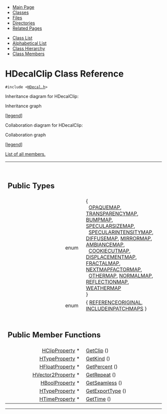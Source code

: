 <div class="tabs">

- [Main Page](index.md)
- <span id="current">[Classes](annotated.md)</span>
- [Files](files.md)
- [Directories](dirs.md)
- [Related Pages](pages.md)

</div>

<div class="tabs">

- [Class List](annotated.md)
- [Alphabetical List](classes.md)
- [Class Hierarchy](hierarchy.md)
- [Class Members](functions.md)

</div>

# HDecalClip Class Reference

`#include <`<a href="HDecal_8h-source.md" class="el"><code>HDecal.h</code></a>`>`

Inheritance diagram for HDecalClip:

<span class="image placeholder" original-image-src="classHDecalClip__inherit__graph.gif" original-image-title="" border="0" usemap="#HDecalClip__inherit__map">Inheritance graph</span>

\[[legend](graph_legend.md)\]

Collaboration diagram for HDecalClip:

<span class="image placeholder" original-image-src="classHDecalClip__coll__graph.gif" original-image-title="" border="0" usemap="#HDecalClip__coll__map">Collaboration graph</span>

\[[legend](graph_legend.md)\]

[List of all members.](classHDecalClip-members.md)

<table data-border="0" data-cellpadding="0" data-cellspacing="0">
<colgroup>
<col style="width: 50%" />
<col style="width: 50%" />
</colgroup>
<tbody>
<tr>
<td></td>
<td></td>
</tr>
<tr>
<td colspan="2"><br />
&#10;<h2 id="public-types">Public Types</h2></td>
</tr>
<tr>
<td class="memItemLeft" style="text-align: right;" data-nowrap="" data-valign="top">enum  </td>
<td class="memItemRight" data-valign="bottom">{<br />
  <a href="classHDecalClip.md#dca29a1140aadadfd92b34a02fa516ef118ffb3b79a57f771bdc349629637cd0" class="el">OPAQUEMAP</a>, <a href="classHDecalClip.md#dca29a1140aadadfd92b34a02fa516ef30058bb40a02f493eb7226490b5c9033" class="el">TRANSPARENCYMAP</a>, <a href="classHDecalClip.md#dca29a1140aadadfd92b34a02fa516ef8596d9ab1eb8701a578ab2a802d1c659" class="el">BUMPMAP</a>, <a href="classHDecalClip.md#dca29a1140aadadfd92b34a02fa516efbf1640edd4c8833729c1f91ed4c2cd07" class="el">SPECULARSIZEMAP</a>,<br />
  <a href="classHDecalClip.md#dca29a1140aadadfd92b34a02fa516ef9cb41a98439a1d606679d74325596ad7" class="el">SPECULARINTENSITYMAP</a>, <a href="classHDecalClip.md#dca29a1140aadadfd92b34a02fa516ef07923aa3cbb7e35db841f0bd0f5ff1b4" class="el">DIFFUSEMAP</a>, <a href="classHDecalClip.md#dca29a1140aadadfd92b34a02fa516ef31cc53854474781115e4154d5d9528a0" class="el">MIRRORMAP</a>, <a href="classHDecalClip.md#dca29a1140aadadfd92b34a02fa516ef8b4267ddf1bbe44640df2b1b22172349" class="el">AMBIANCEMAP</a>,<br />
  <a href="classHDecalClip.md#dca29a1140aadadfd92b34a02fa516efde0be64020a00dcc980192c37345b76c" class="el">COOKIECUTMAP</a>, <a href="classHDecalClip.md#dca29a1140aadadfd92b34a02fa516efd1812210c91a2902a6db9a4b327b700a" class="el">DISPLACEMENTMAP</a>, <a href="classHDecalClip.md#dca29a1140aadadfd92b34a02fa516ef5489fa96a5731b139dad6aadb2f27944" class="el">FRACTALMAP</a>, <a href="classHDecalClip.md#dca29a1140aadadfd92b34a02fa516ef0deaa599f106e237adc71e6efab50b47" class="el">NEXTMAPFACTORMAP</a>,<br />
  <a href="classHDecalClip.md#dca29a1140aadadfd92b34a02fa516ef486cca3be8c4485744b882670d0191e1" class="el">OTHERMAP</a>, <a href="classHDecalClip.md#dca29a1140aadadfd92b34a02fa516ef3bc7c53890f15cfc66994f0ac00de9b9" class="el">NORMALMAP</a>, <a href="classHDecalClip.md#dca29a1140aadadfd92b34a02fa516ef8ae7446bbe58c8f7784b0ac5e805e773" class="el">REFLECTIONMAP</a>, <a href="classHDecalClip.md#dca29a1140aadadfd92b34a02fa516ef50ea1e7ae5981a2141fafb1d592de4bc" class="el">WEATHERMAP</a><br />
}</td>
</tr>
<tr>
<td class="memItemLeft" style="text-align: right;" data-nowrap="" data-valign="top">enum  </td>
<td class="memItemRight" data-valign="bottom">{ <a href="classHDecalClip.md#68986ab776eb5d6b5a809a1c005a73003f19944a26c2a75d8260846e89844af4" class="el">REFERENCEORIGINAL</a>, <a href="classHDecalClip.md#68986ab776eb5d6b5a809a1c005a7300a202ff32bf6894b4417eb8c39d8e1b7d" class="el">INCLUDEINPATCHMAPS</a> }</td>
</tr>
<tr>
<td colspan="2"><br />
&#10;<h2 id="public-member-functions">Public Member Functions</h2></td>
</tr>
<tr>
<td class="memItemLeft" style="text-align: right;" data-nowrap="" data-valign="top"><a href="classHClipProperty.md" class="el">HClipProperty</a> * </td>
<td class="memItemRight" data-valign="bottom"><a href="classHDecalClip.md#4099b93fbb1994b7ba7326f91b04bc5b" class="el">GetClip</a> ()</td>
</tr>
<tr>
<td class="memItemLeft" style="text-align: right;" data-nowrap="" data-valign="top"><a href="classHTypeProperty.md" class="el">HTypeProperty</a> * </td>
<td class="memItemRight" data-valign="bottom"><a href="classHDecalClip.md#8e82a1ef460fccbf1f5bfeb4602ddfaa" class="el">GetKind</a> ()</td>
</tr>
<tr>
<td class="memItemLeft" style="text-align: right;" data-nowrap="" data-valign="top"><a href="classHFloatProperty.md" class="el">HFloatProperty</a> * </td>
<td class="memItemRight" data-valign="bottom"><a href="classHDecalClip.md#c1bce901a8fc7281afd1ecc7e2ea5808" class="el">GetPercent</a> ()</td>
</tr>
<tr>
<td class="memItemLeft" style="text-align: right;" data-nowrap="" data-valign="top"><a href="classHVector2Property.md" class="el">HVector2Property</a> * </td>
<td class="memItemRight" data-valign="bottom"><a href="classHDecalClip.md#ed5a8933e7f4f6c7e901c44a3360cc4d" class="el">GetRepeat</a> ()</td>
</tr>
<tr>
<td class="memItemLeft" style="text-align: right;" data-nowrap="" data-valign="top"><a href="classHBoolProperty.md" class="el">HBoolProperty</a> * </td>
<td class="memItemRight" data-valign="bottom"><a href="classHDecalClip.md#37060dd3dff86a965a73a080e3e48a68" class="el">GetSeamless</a> ()</td>
</tr>
<tr>
<td class="memItemLeft" style="text-align: right;" data-nowrap="" data-valign="top"><a href="classHTypeProperty.md" class="el">HTypeProperty</a> * </td>
<td class="memItemRight" data-valign="bottom"><a href="classHDecalClip.md#525cfd59a92b64ab1980241630ea60cf" class="el">GetExportType</a> ()</td>
</tr>
<tr>
<td class="memItemLeft" style="text-align: right;" data-nowrap="" data-valign="top"><a href="classHTimeProperty.md" class="el">HTimeProperty</a> * </td>
<td class="memItemRight" data-valign="bottom"><a href="classHDecalClip.md#e9dda391e2c3dedde6558ffcc4071026" class="el">GetTime</a> ()</td>
</tr>
</tbody>
</table>

------------------------------------------------------------------------

<span id="_details"></span>

